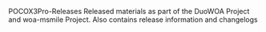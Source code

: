 POCOX3Pro-Releases
Released materials as part of the DuoWOA Project and woa-msmile Project. Also contains release information and changelogs
